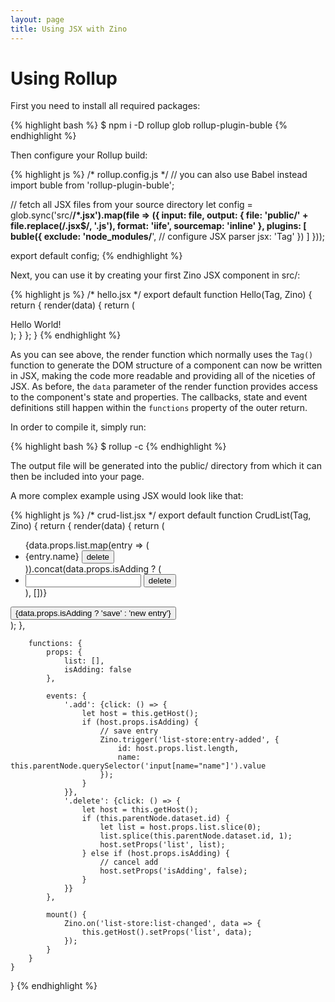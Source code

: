 ```yaml
---
layout: page
title: Using JSX with Zino
---
```


Using Rollup
============

First you need to install all required packages:

{% highlight bash %}
$ npm i -D rollup glob rollup-plugin-buble
{% endhighlight %}

Then configure your Rollup build:

{% highlight js %}
/* rollup.config.js */
// you can also use Babel instead
import buble from 'rollup-plugin-buble';

// fetch all JSX files from your source directory
let config = glob.sync('src/**/*.jsx').map(file => ({
    input: file,
    output: {
        file: 'public/' + file.replace(/\.jsx$/, '.js'),
        format: 'iife',
        sourcemap: 'inline'
    },
    plugins: [
        buble({
            exclude: 'node_modules/**',
            // configure JSX parser
            jsx: 'Tag'
        })
    ]
}));

export default config;
{% endhighlight %}

Next, you can use it by creating your first Zino JSX component in src/:

{% highlight js %}
/* hello.jsx */
export default function Hello(Tag, Zino) {
    return {
        render(data) {
            return (
                <div class="hello">
                    Hello World!
                </div>
            );
        }
    };
}
{% endhighlight %}

As you can see above, the render function which normally uses the `Tag()` function to generate the DOM structure of a component can now be written in JSX, making the code more readable and providing all of the niceties of JSX. As before, the `data` parameter of the render function provides access to the component's state and properties. The callbacks, state and event definitions still happen within the `functions` property of the outer return.

In order to compile it, simply run:

{% highlight bash %}
$ rollup -c
{% endhighlight %}

The output file will be generated into the public/ directory from which it can then be included into your page.

A more complex example using JSX would look like that:

{% highlight js %}
/* crud-list.jsx */
export default function CrudList(Tag, Zino) {
    return {
        render(data) {
            return (
                <div class="container">
                    <ul>
                        {data.props.list.map(entry => (
                            <li data-id="{entry.id}">
                                <span>{entry.name}</span>
                                <button type="button" class="delete">delete</button>
                            </li>
                        )).concat(data.props.isAdding ? (
                            <li>
                                <input name="name"/>
                                <button type="button" class="delete">delete</button>
                            </li>
                        ), [])}
                    </ul>
                    <button type="button" class="add">{data.props.isAdding ? 'save' : 'new entry'}</button>
                </div>
            );
        },

        functions: {
            props: {
                list: [],
                isAdding: false
            },

            events: {
                '.add': {click: () => {
                    let host = this.getHost();
                    if (host.props.isAdding) {
                        // save entry
                        Zino.trigger('list-store:entry-added', {
                            id: host.props.list.length,
                            name: this.parentNode.querySelector('input[name="name"]').value
                        });
                    }
                }},
                '.delete': {click: () => {
                    let host = this.getHost();
                    if (this.parentNode.dataset.id) {
                        let list = host.props.list.slice(0);
                        list.splice(this.parentNode.dataset.id, 1);
                        host.setProps('list', list);
                    } else if (host.props.isAdding) {
                        // cancel add
                        host.setProps('isAdding', false);
                    }
                }}
            },

            mount() {
                Zino.on('list-store:list-changed', data => {
                    this.getHost().setProps('list', data);
                });
            }
        }
    }
}
{% endhighlight %}
